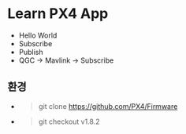 # Learn PX4 App
 * Hello World
 * Subscribe
 * Publish
 * QGC -> Mavlink -> Subscribe

## 환경
 * > git clone https://github.com/PX4/Firmware
 * > git checkout v1.8.2
 
